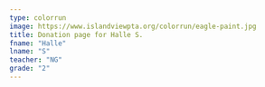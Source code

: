 ```yaml
---
type: colorrun
image: https://www.islandviewpta.org/colorrun/eagle-paint.jpg
title: Donation page for Halle S.
fname: "Halle"
lname: "S"
teacher: "NG"
grade: "2"
---
```

